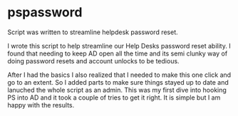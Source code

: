 # pspassword
Script was written to streamline helpdesk password reset.

I wrote this script to help streamline our Help Desks password reset ability. 
I found that needing to keep AD open all the time and its semi clunky way of doing password resets and account unlocks to be tedious.

After I had the basics I also realized that I needed to make this one click and go to an extent. So I added parts to make sure things stayed up to date and lanuched the whole script as an admin. This was my first dive into hooking PS into AD and it took a couple of tries to get it right. It is simple but I am happy with the results.
